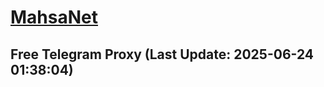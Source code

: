 
# [MahsaNet](https://t.me/mahsa_net)
## Free Telegram Proxy (Last Update: 2025-06-24 01:38:04)

    
